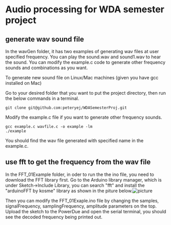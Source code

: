 # Audio processing for WDA semester project

## generate wav sound file
In the wavGen folder, it has two examples of generating wav files at user specified frequency. You can play the sound.wav and sound1.wav to hear the sound. You can modify the example.c code to generate other frequency sounds and combinations as you want. 

To generate new sound file on Linux/Mac machines (given you have gcc installed on Mac)

Go to your desired folder that you want to put the project directory, then run the below commands in a terminal.

`git clone git@github.com:peteryej/WDASemesterProj.git`

Modify the example.c file if you want to generate other frequency sounds.
```shell
gcc example.c wavfile.c -o example -lm
./example 
```
You should find the wav file generated with specified name in the example.c.

## use fft to get the frequency from the wav file
In the FFT\_01Example folder, in oder to run the the ino file, you need to download the FFT library first. Go to the Arduino library manager, which is under Sketch-\>Include Library, you can search "fft" and install the "arduinoFFT by kosme" library as shown in the piture below.![picture](https://github.com/peteryej/WDASemesterProj/blob/master/arduinoLibrary.jpg) 

Then you can modify the FFT\_01Exaple.ino file by changing the samples, signalFrequency, samplingFrequency, amplitude parameters on the top. Upload the sketch to the PowerDue and open the serial terminal, you should see the decoded frequency being printed out.  
